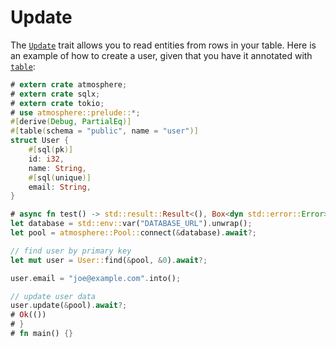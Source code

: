 # Update

The [`Update`] trait allows you to read entities from rows in your table. Here is
an example of how to create a user, given that you have it annotated with
[`table`]:

```rust
# extern crate atmosphere;
# extern crate sqlx;
# extern crate tokio;
# use atmosphere::prelude::*;
#[derive(Debug, PartialEq)]
#[table(schema = "public", name = "user")]
struct User {
    #[sql(pk)]
    id: i32,
    name: String,
    #[sql(unique)]
    email: String,
}

# async fn test() -> std::result::Result<(), Box<dyn std::error::Error>> {
let database = std::env::var("DATABASE_URL").unwrap();
let pool = atmosphere::Pool::connect(&database).await?;

// find user by primary key
let mut user = User::find(&pool, &0).await?;

user.email = "joe@example.com".into();

// update user data
user.update(&pool).await?;
# Ok(())
# }
# fn main() {}
```

[`table`]: https://docs.rs/atmosphere/latest/atmosphere/attr.table.html
[`Update`]: https://docs.rs/atmosphere/latest/atmosphere/trait.Update.html
